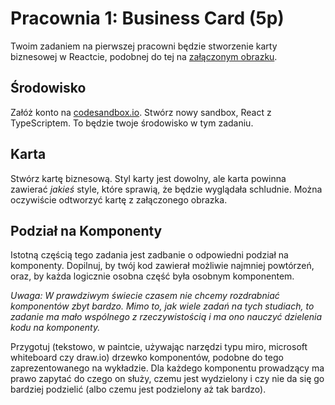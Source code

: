 # Pracownia 1: Business Card (5p)

Twoim zadaniem na pierwszej pracowni będzie stworzenie karty biznesowej w Reactcie, podobnej do tej na [załączonym obrazku](images/card.png).

## Środowisko

Załóż konto na [codesandbox.io](codesandbox.io). Stwórz nowy sandbox, React z TypeScriptem. To będzie twoje środowisko w tym zadaniu.

## Karta

Stwórz kartę biznesową. Styl karty jest dowolny, ale karta powinna zawierać _jakieś_ style, które sprawią, że będzie wyglądała schludnie. Można oczywiście odtworzyć kartę z załączonego obrazka.

## Podział na Komponenty

Istotną częścią tego zadania jest zadbanie o odpowiedni podział na komponenty. Dopilnuj, by twój kod zawierał możliwie najmniej powtórzeń, oraz, by każda logicznie osobna część była osobnym komponentem.

_Uwaga: W prawdziwym świecie czasem nie chcemy rozdrabniać komponentów zbyt bardzo. Mimo to, jak wiele zadań na tych studiach, to zadanie ma mało wspólnego z rzeczywistością i ma ono nauczyć dzielenia kodu na komponenty._

Przygotuj (tekstowo, w paintcie, używając narzędzi typu miro, microsoft whiteboard czy draw.io) drzewko komponentów, podobne do tego zaprezentowanego na wykładzie. Dla każdego komponentu prowadzący ma prawo zapytać do czego on służy, czemu jest wydzielony i czy nie da się go bardziej podzielić (albo czemu jest podzielony aż tak bardzo).
